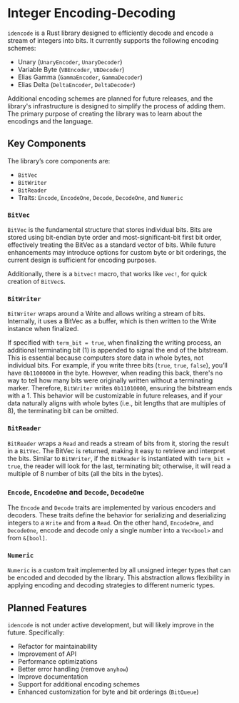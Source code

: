 # Integer Encoding-Decoding

`idencode` is a Rust library designed to efficiently decode and encode a stream of integers into bits. It currently
supports the following encoding schemes:
- Unary (`UnaryEncoder`, `UnaryDecoder`)
- Variable Byte (`VBEncoder`, `VBDecoder`)
- Elias Gamma (`GammaEncoder`, `GammaDecoder`)
- Elias Delta (`DeltaEncoder`, `DeltaDecoder`)
 
Additional encoding schemes are planned for future releases, and the library's infrastructure is designed to simplify 
the process of adding them. The primary purpose of creating the library was to learn about the encodings and the
language.

## Key Components
The library’s core components are:

- `BitVec`
- `BitWriter`
- `BitReader`
- Traits: `Encode`, `EncodeOne`, `Decode`, `DecodeOne`, and `Numeric`

### `BitVec`
`BitVec` is the fundamental structure that stores individual bits. Bits are stored using bit-endian byte order and
most-significant-bit first bit order, effectively treating the BitVec as a standard vector of bits. While future
enhancements may introduce options for custom byte or bit orderings, the current design is sufficient for encoding
purposes. 

Additionally, there is a `bitvec!` macro, that works like `vec!`, for quick creation of `BitVec`s.

### `BitWriter`
`BitWriter` wraps around a Write and allows writing a stream of bits. Internally, it uses a BitVec as a buffer, which
is then written to the Write instance when finalized.

If specified with `term_bit = true`, when finalizing the writing process, an additional terminating bit (1) is appended to signal the end
of the bitstream. This is essential because computers store data in whole bytes, not individual bits. For example,
if you write three bits (`true`, `true`, `false`), you’ll have `0b11000000` in the byte. However, when reading this
back, there's no way to tell how many bits were originally written without a terminating marker. Therefore, `BitWriter`
writes `0b11010000`, ensuring the bitstream ends with a 1. This behavior will be customizable in future releases,
and if your data naturally aligns with whole bytes (i.e., bit lengths that are multiples of 8), the terminating bit
can be omitted.

### `BitReader`
`BitReader` wraps a `Read` and reads a stream of bits from it, storing the result in a `BitVec`. The BitVec is
returned, making it easy to retrieve and interpret the bits. Similar to `BitWriter`, if the `BitReader` is instantiated
with `term_bit = true`, the reader will look for the last, terminating bit; otherwise, it will read a multiple of 8
number of bits (all the bits in the bytes).

### `Encode`, `EncodeOne` and `Decode`, `DecodeOne`
The `Encode` and `Decode` traits are implemented by various encoders and decoders. These traits define the behavior
for serializing and deserializing integers to a `Write` and from a `Read`. On the other hand, `EncodeOne`, and 
`DecodeOne`, encode and decode only a single number into a `Vec<bool>` and from `&[bool]`.

### `Numeric`
`Numeric` is a custom trait implemented by all unsigned integer types that can be encoded and decoded by the library. 
This abstraction allows flexibility in applying encoding and decoding strategies to different numeric types.


## Planned Features
`idencode` is not under active development, but will likely improve in the future. Specifically:

- Refactor for maintainability
- Improvement of API
- Performance optimizations
- Better error handling (remove `anyhow`)
- Improve documentation
- Support for additional encoding schemes
- Enhanced customization for byte and bit orderings (`BitQueue`)
